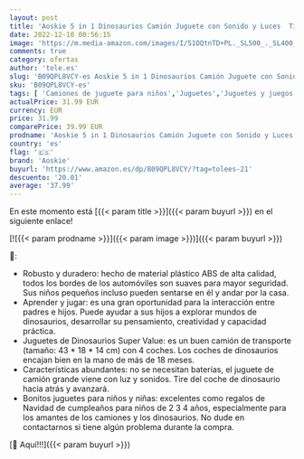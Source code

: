 ```yaml
---
layout: post
title: 'Aoskie 5 in 1 Dinosaurios Camión Juguete con Sonido y Luces  Tirar de los Coches Juguetes para Niños Bebe 2 3 4 años'
date: 2022-12-10 00:56:15
image: 'https://m.media-amazon.com/images/I/51OQtnTD+PL._SL500_._SL400_.jpg'
comments: true
category: ofertas
author: 'tole.es'
slug: 'B09QPL8VCY-es Aoskie 5 in 1 Dinosaurios Camión Juguete con Sonido y...'
sku: 'B09QPL8VCY-es'
tags: [ 'Camiones de juguete para niños','Juguetes','Juguetes y juegos','Vehículos de juguete para niños','aoskie','bebe','🇪🇸', ]
actualPrice: 31.99 EUR
currency: EUR
price: 31.99
comparePrice: 39.99 EUR
prodname: 'Aoskie 5 in 1 Dinosaurios Camión Juguete con Sonido y Luces  Tirar de los Coches Juguetes para Niños Bebe 2 3 4 años'
country: 'es'
flag: '🇪🇸'
brand: 'Aoskie'
buyurl: 'https://www.amazon.es/dp/B09QPL8VCY/?tag=tolees-21'
descuento: '20.01'
average: '37.99'
---
```


En este momento está [{{< param title >}}]({{< param buyurl >}}) en el siguiente enlace!

[![{{< param prodname >}}]({{< param image >}})]({{< param buyurl >}})

🔎:

- Robusto y duradero: hecho de material plástico ABS de alta calidad, todos los bordes de los automóviles son suaves para mayor seguridad. Sus niños pequeños incluso pueden sentarse en él y andar por la casa.
- Aprender y jugar: es una gran oportunidad para la interacción entre padres e hijos. Puede ayudar a sus hijos a explorar mundos de dinosaurios, desarrollar su pensamiento, creatividad y capacidad práctica.
- Juguetes de Dinosaurios Super Value: es un buen camión de transporte (tamaño: 43 * 18 * 14 cm) con 4 coches. Los coches de dinosaurios encajan bien en la mano de más de 18 meses.
- Características abundantes: no se necesitan baterías, el juguete de camión grande viene con luz y sonidos. Tire del coche de dinosaurio hacia atrás y avanzará.
- Bonitos juguetes para niños y niñas: excelentes como regalos de Navidad de cumpleaños para niños de 2 3 4 años, especialmente para los amantes de los camiones y los dinosaurios. No dude en contactarnos si tiene algún problema durante la compra.

[🛒 Aquí!!!]({{< param buyurl >}})
